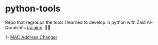 # python-tools

Repo that regroups the tools I learned to develop in python with Zaid Al-Quraishi's [training](https://www.udemy.com/course/learn-python-and-ethical-hacking-from-scratch/). :man_technologist:			

1- [MAC Address Changer](https://github.com/lulzeDD/python-tools/blob/main/mac_changer.py)

